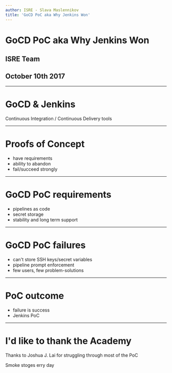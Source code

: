 ```yaml
---
author: ISRE - Slava Maslennikov
title: 'GoCD PoC aka Why Jenkins Won'
---
```

# GoCD PoC aka Why Jenkins Won
## ISRE Team
## October 10th 2017

---
# GoCD & Jenkins

Continuous Integration / Continuous Delivery tools

---
# Proofs of Concept

- have requirements
- ability to abandon
- fail/succeed strongly

---
# GoCD PoC requirements

- pipelines as code
- secret storage
- stability and long term support

---
# GoCD PoC failures

- can't store SSH keys/secret variables
- pipeline prompt enforcement
- few users, few problem-solutions

---
# PoC outcome

- failure is success
- Jenkins PoC

---
# I'd like to thank the Academy

Thanks to Joshua J. Lai for struggling through most of the PoC

Smoke stoges erry day
